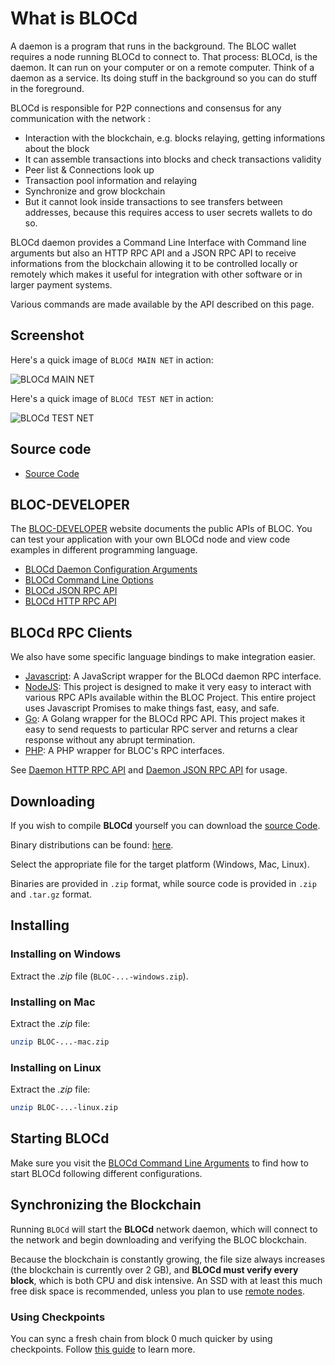 # **What is BLOCd**

A daemon is a program that runs in the background. The BLOC wallet requires a node running BLOCd to connect to. That process: BLOCd, is the daemon. It can run on your computer or on a remote computer. Think of a daemon as a service. Its doing stuff in the background so you can do stuff in the foreground.

BLOCd is responsible for P2P connections and consensus for any communication with the network :

- Interaction with the blockchain, e.g. blocks relaying, getting informations about the block
- It can assemble transactions into blocks and check transactions validity
- Peer list & Connections look up
- Transaction pool information and relaying
- Synchronize and grow blockchain
- But it cannot look inside transactions to see transfers between addresses, because this requires access to user secrets wallets to do so.

BLOCd daemon provides a Command Line Interface with Command line arguments but also an HTTP RPC API and a JSON RPC API to receive informations from the blockchain allowing it to be controlled locally or remotely which makes it useful for integration with other software or in larger payment systems.

Various commands are made available by the API described on this page.

## **Screenshot**

Here's a quick image of `BLOCd MAIN NET` in action:

![BLOCd MAIN NET](/images/BLOCd-MAIN-NET-v3.0.1.png)

Here's a quick image of `BLOCd TEST NET` in action:

![BLOCd TEST NET](/images/BLOCd-TEST-NET-v3.0.1.png)

## **Source code**

* [Source Code](https://github.com/furiousteam/BLOC.git)

## **BLOC-DEVELOPER**

The [BLOC-DEVELOPER](https://github.com/furiousteam/BLOC.git) website documents the public APIs of BLOC.
You can test your application with your own BLOCd node and view code examples in different programming language.

- [BLOCd Daemon Configuration Arguments](https://bloc-developer.com/api_BLOCd/cli_arguments)
- [BLOCd Command Line Options](https://bloc-developer.com/api_BLOCd/options)
- [BLOCd JSON RPC API](https://bloc-developer.com/api_BLOCd/json)
- [BLOCd HTTP RPC API](https://bloc-developer.com/api_BLOCd/http)

## **BLOCd RPC Clients**

We also have some specific language bindings to make integration easier.

* [Javascript](https://github.com/furiousteam/bloc-rpc): A JavaScript wrapper for the BLOCd daemon RPC interface.
* [NodeJS](https://www.npmjs.com/package/bloc-rpc): This project is designed to make it very easy to interact with various RPC APIs available within the BLOC  Project. This entire project uses Javascript Promises to make things fast, easy, and safe.
* [Go](https://github.com/furiousteam/bloc-rpc-go): A Golang wrapper for the BLOCd RPC API. This project makes it easy to send requests to particular RPC server and returns a clear response without any abrupt termination.
* [PHP](https://github.com/furiousteam/bloc-rpc-php): A PHP wrapper for BLOC's RPC interfaces.

See [Daemon HTTP RPC API](BLOCd-daemon-http-rpc-api.md) and [Daemon JSON RPC API](BLOCd-daemon-json-rpc-api.md) for usage.

## **Downloading**

If you wish to compile **BLOCd** yourself you can download the [source Code](https://github.com/furiousteam/BLOC.git).

Binary distributions can be found: [here](https://github.com/furiousteam/BLOC/releases/latest).

Select the appropriate file for the target platform (Windows, Mac, Linux).

Binaries are provided in `.zip` format, while source code is provided in `.zip` and `.tar.gz` format.

## **Installing**

### Installing on Windows

Extract the *.zip* file (`BLOC-...-windows.zip`).

### Installing on Mac

Extract the *.zip* file:

```bash
unzip BLOC-...-mac.zip
```

### Installing on Linux

Extract the *.zip* file:

```bash
unzip BLOC-...-linux.zip
```

## Starting BLOCd

Make sure you visit the [BLOCd Command Line Arguments](BLOCd-Daemon-arguments.md) to find how to start BLOCd following different configurations.

## **Synchronizing the Blockchain**

Running `BLOCd` will start the **BLOCd** network daemon, which will connect to the network and begin downloading and verifying the BLOC blockchain.  

Because the blockchain is constantly growing, the file size always increases (the blockchain is currently over 2 GB), and **BLOCd must verify every block**, which is both CPU and disk intensive. An SSD with at least this much free disk space is recommended, unless you plan to use [remote nodes](../BLOC-servic#remote-node-options). 

### Using Checkpoints

You can sync a fresh chain from block 0 much quicker by using checkpoints. Follow [this guide](../API/Using-checkpoints-for-BLOCd.md) to learn more.